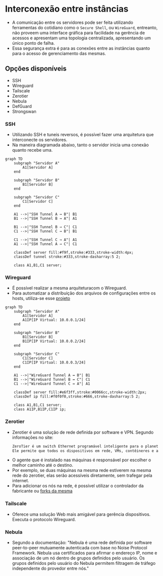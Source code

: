 # Interconexão entre instâncias
- A comunicação entre os servidores pode ser feita utilizando ferramentas do cotidiano como o `Secure Shell`, ou `WireGuard`, entreanto, não proveem uma interface gráfica para facilidade na gerência de acessos e apresentam uma topologia centralizada, apresentando um único ponto de falha.
- Essa segurança extra é para as conexões entre as instâncias quanto para o acesso de gerenciamento das mesmas.


## Opções disponíveis
- SSH
- Wireguard
- Tailscale
- Zerotier
- Nebula
- DefGuard
- Strongswan


### SSH
- Utilizando SSH e tuneis reversos, é possível fazer uma arquitetura que interconecte os servidores.
- Na maneira diagramada abaixo, tanto o servidor inicia uma conexão quanto recebe uma.

```mermaid
graph TD
    subgraph "Servidor A"
        A1[Servidor A]
    end
    
    subgraph "Servidor B"
        B1[Servidor B]
    end
    
    subgraph "Servidor C"
        C1[Servidor C]
    end

    A1 -->|"SSH Tunnel A → B"| B1
    B1 -->|"SSH Tunnel B → A"| A1
    
    B1 -->|"SSH Tunnel B → C"| C1
    C1 -->|"SSH Tunnel C → B"| B1
    
    C1 -->|"SSH Tunnel C → A"| A1
    A1 -->|"SSH Tunnel A → C"| C1

    classDef server fill:#f9f,stroke:#333,stroke-width:4px;
    classDef tunnel stroke:#333,stroke-dasharray:5 2;
    
    class A1,B1,C1 server;
```

### Wireguard
- É possível realizar a mesma arquiteturacom o Wireguard.
- Para automatizar a distribuição dos arquivos de configurações entre os hosts, utiliza-se esse [projeto](https://github.com/k4yt3x/wg-meshconf)

```mermaid
graph TD
    subgraph "Servidor A"
        A1[Servidor A]
        A1IP[IP Virtual: 10.0.0.1/24]
    end
    
    subgraph "Servidor B"
        B1[Servidor B]
        B1IP[IP Virtual: 10.0.0.2/24]
    end
    
    subgraph "Servidor C"
        C1[Servidor C]
        C1IP[IP Virtual: 10.0.0.3/24]
    end

    A1 -->|"WireGuard Tunnel A ↔ B"| B1
    B1 -->|"WireGuard Tunnel B ↔ C"| C1
    C1 -->|"WireGuard Tunnel C ↔ A"| A1

    classDef server fill:#e6f3ff,stroke:#0066cc,stroke-width:2px;
    classDef ip fill:#f0f0f0,stroke:#666,stroke-dasharray:5 2;
    
    class A1,B1,C1 server;
    class A1IP,B1IP,C1IP ip;

```

### Zerotier
- Zerotier é uma solução de rede definida por software e VPN. Segundo informações no site:
    ```bash
    ZeroTier é um switch Ethernet programável inteligente para o planeta Terra. 
    Ele permite que todos os dispositivos em rede, VMs, contêineres e aplicativos se comuniquem como se todos residissem no mesmo data center físico ou região de nuvem.
    ```
- O agente que é instalado nas máquinas é responsável por escolher o melhor caminho até o destino.
- Por exemplo, se duas máquinas na mesma rede estiverem na mesma rede do zerotier, elas serão acessíveis diretamente, sem trafegar pela internet.
- Para adicionar os nós na rede, é possível utilizar o controlador da fabricante ou [forks da mesma](https://github.com/sinamics/ztnet)


### Tailscale
- Oferece uma solução Web mais amigável para gerência dispositivos. Executa o protocolo Wireguard.

### Nebula

- Segundo a documentação: "Nebula é uma rede definida por software peer-to-peer mutuamente autenticada com base no Noise Protocol Framework. Nebula usa certificados para afirmar o endereço IP, nome e associação de um nó dentro de grupos definidos pelo usuário. Os grupos definidos pelo usuário do Nebula permitem filtragem de tráfego independente do provedor entre nós."